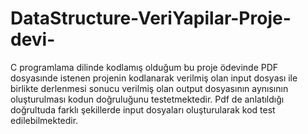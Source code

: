 # DataStructure-VeriYapilar-Proje-devi-
C programlama dilinde kodlamış olduğum bu proje ödevinde PDF dosyasınde istenen projenin kodlanarak verilmiş olan input dosyası ile birlikte derlenmesi sonucu verilmiş olan output dosyasının aynısının oluşturulması kodun doğruluğunu testetmektedir. Pdf de anlatıldığı doğrultuda farklı şekillerde input dosyaları oluşturularak kod test edilebilmektedir.

